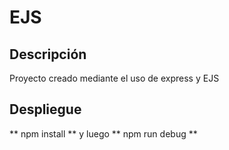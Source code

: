 # EJS
## Descripción
Proyecto creado mediante el uso de express y EJS

## Despliegue

** npm install ** y luego ** npm run debug **
